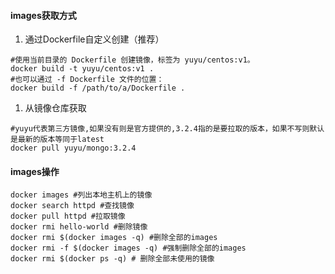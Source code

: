 #### images获取方式

1. 通过Dockerfile自定义创建（推荐）

```
#使用当前目录的 Dockerfile 创建镜像，标签为 yuyu/centos:v1。
docker build -t yuyu/centos:v1 . 
#也可以通过 -f Dockerfile 文件的位置：
docker build -f /path/to/a/Dockerfile .
```

1. 从镜像仓库获取

```
#yuyu代表第三方镜像,如果没有则是官方提供的,3.2.4指的是要拉取的版本，如果不写则默认是最新的版本等同于latest
docker pull yuyu/mongo:3.2.4
```

#### images操作

```
docker images #列出本地主机上的镜像
docker search httpd #查找镜像
docker pull httpd #拉取镜像
docker rmi hello-world #删除镜像
docker rmi $(docker images -q) #删除全部的images
docker rmi -f $(docker images -q) #强制删除全部的images
docker rmi $(docker ps -q) # 删除全部未使用的镜像
```

